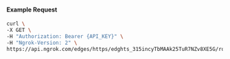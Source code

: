 <!-- Code generated for API Clients. DO NOT EDIT. -->

#### Example Request

```bash
curl \
-X GET \
-H "Authorization: Bearer {API_KEY}" \
-H "Ngrok-Version: 2" \
https://api.ngrok.com/edges/https/edghts_315incyTbMAAk25TuR7NZv8XE5G/routes/edghtsrt_315ineMp1Ut3KL0MIVDDzv59oXr/backend
```

